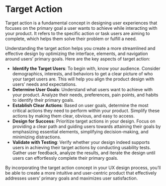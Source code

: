 # Target Action

Target action is a fundamental concept in designing user experiences that focuses on the primary goal a user wants to achieve while interacting with your product. It refers to the specific action or task users are aiming to complete, which helps them solve their problem or fulfill a need.

Understanding the target action helps you create a more streamlined and effective design by optimizing the interface, elements, and navigation around users’ primary goals. Here are the key aspects of target action:

- **Identify the Target Users**: To begin with, know your audience. Consider demographics, interests, and behaviors to get a clear picture of who your target users are. This will help you align the product design with users’ needs and expectations.
- **Determine User Goals**: Understand what users want to achieve with your product. Analyze their needs, preferences, pain points, and habits to identify their primary goals.
- **Establish Clear Actions**: Based on user goals, determine the most critical actions they need to perform within your product. Simplify these actions by making them clear, obvious, and easy to access.
- **Design for Success**: Prioritize target actions in your design. Focus on providing a clear path and guiding users towards attaining their goals by emphasizing essential elements, simplifying decision-making, and minimizing distractions.
- **Validate with Testing**: Verify whether your design indeed supports users in achieving their target actions by conducting usability tests. Gather user feedback, analyze the results, and iterate the design until users can effortlessly complete their primary goals.

By incorporating the target action concept in your UX design process, you’ll be able to create a more intuitive and user-centric product that effectively addresses users’ primary goals and maximizes user satisfaction.
